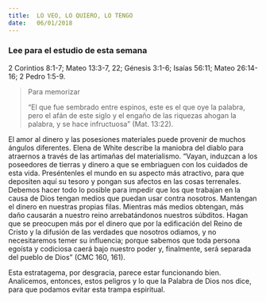 ```yaml
---
title:  LO VEO, LO QUIERO, LO TENGO
date:   06/01/2018
---
```


### Lee para el estudio de esta semana
2 Corintios 8:1-7; Mateo 13:3-7, 22; Génesis 3:1-6; Isaías 56:11; Mateo 26:14-16; 2 Pedro 1:5-9.

><p>Para memorizar</p>
>“El que fue sembrado entre espinos, este es el que oye la palabra, pero el afán de este siglo y el engaño de las riquezas ahogan la palabra, y se hace infructuosa” (Mat. 13:22).

El amor al dinero y las posesiones materiales puede provenir de muchos ángulos diferentes. Elena de White describe la maniobra del diablo para atraernos a través de las artimañas del materialismo. “Vayan, induzcan a los poseedores de tierras y dinero a que se embriaguen con los cuidados de esta vida. Preséntenles el mundo en su aspecto más atractivo, para que depositen aquí su tesoro y pongan sus afectos en las cosas terrenales. Debemos hacer todo lo posible para impedir que los que trabajan en la causa de Dios tengan medios que puedan usar contra nosotros. Mantengan el dinero en nuestras propias filas. Mientras más medios obtengan, más daño causarán a nuestro reino arrebatándonos nuestros súbditos. Hagan que se preocupen más por el dinero que por la edificación del Reino de Cristo y la difusión de las verdades que nosotros odiamos, y no necesitaremos temer su influencia; porque sabemos que toda persona egoísta y codiciosa caerá bajo nuestro poder y, finalmente, será separada del pueblo de Dios” (CMC 160, 161). 

Esta estratagema, por desgracia, parece estar funcionando bien. Analicemos, entonces, estos peligros y lo que la Palabra de Dios nos dice, para que podamos evitar esta trampa espiritual. 
